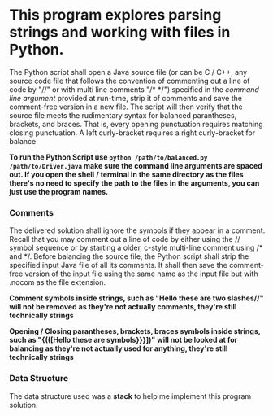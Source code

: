 # This program explores parsing strings and working with files in Python.

The Python script shall open a Java source file (or can be C / C++, any source code file that follows the convention of commenting out a line of code by "//" or with multi line comments "/* */") specified in the *command line argument* provided at run-time, strip it of comments and save the comment-free version in a new file. The script will then verify that the source file meets the rudimentary syntax for balanced parantheses, brackets, and braces. That is, every opening punctuation requires matching closing punctuation. A left curly-bracket requires a right curly-bracket for balance

**To run the Python Script use ```python /path/to/balanced.py /path/to/Driver.java``` make sure the command line arguments are spaced out. If you open the shell / terminal in the same directory as the files there's no need to specify the path to the files in the arguments, you can just use the program names.**

### Comments
The delivered solution shall ignore the symbols if they appear in a comment. Recall that you may comment out a line of code by either using the // symbol sequence or by starting a older, c-style multi-line comment using /* and */. Before balancing the source file, the Python script shall strip the specified input Java file of all its comments. It shall then save the comment-free version of the input file using the same name as the input file but with .nocom as the file extension.

**Comment symbols inside strings, such as "Hello these are two slashes//" will not be removed as they're not actually comments, they're still technically strings**

**Opening / Closing parantheses, brackets, braces symbols inside strings, such as "{(([Hello these are symbols}}}])" will not be looked at for balancing as they're not actually used for anything, they're still technically strings**

### Data Structure
The data structure used was a **stack** to help me implement this program solution. 
